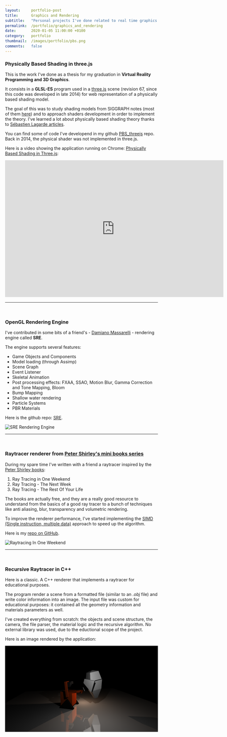 ```yaml
---
layout:     portfolio-post
title:      Graphics and Rendering
subtitle:   "Personal projects I've done related to real time graphics and rendering: from C++ offline raytracers to OpenGL rendering engine."
permalink:  /portfolio/graphics_and_rendering
date:       2020-01-05 11:00:00 +0100
category:   portfolio
thumbnail:  /images/portfolio/pbs.png
comments:   false
---
```


### Physically Based Shading in three.js

This is the work I've done as a thesis for my graduation in **Virtual Reality Programming and 3D Graphics**.

It consists in a **GLSL-ES** program used in a [three.js](https://threejs.org/) scene (revision 67, since this code was developed in late 2014) for web representation of a physically based shading model.

The goal of this was to study shading models from SIGGRAPH notes (most of them [here](https://blog.selfshadow.com/publications/s2013-shading-course/)) and to approach shaders development in order to implement the theory. I've learned a lot about physically based shading theory thanks to [Sébastien Lagarde articles](https://seblagarde.wordpress.com/2011/08/17/hello-world/).

You can find some of code I've developend in my github [PBS_threejs](https://github.com/Ale32/PBS_threejs) repo. Back in 2014, the physical shader was not implemented in three.js.

Here is a video showing the application running on Chrome: [Physically Based Shading in Three.js](https://www.youtube.com/watch?v=eIMQb5TRfQg):

<iframe width="720" height="450" src="https://www.youtube.com/embed/eIMQb5TRfQg" frameborder="0" allow="encrypted-media; picture-in-picture" allowfullscreen></iframe>

<br>
<hr>
<br>

### OpenGL Rendering Engine

I've contributed in some bits of a friend's - [Damiano Massarelli](https://damiano-massarelli.github.io/) - rendering engine called **SRE**.

The engine supports several features:

- Game Objects and Components
- Model loading (through Assimp)
- Scene Graph
- Event Listener
- Skeletal Animation
- Post processing effects: FXAA, SSAO, Motion Blur, Gamma Correction and Tone Mapping, Bloom
- Bump Mapping
- Shallow water rendering
- Particle Systems
- PBR Materials

Here is the github repo: [SRE](https://github.com/damiano-massarelli/sre).

<img src="https://raw.githubusercontent.com/damiano-massarelli/sre/master/readme/sponza_water.png" alt="SRE Rendering Engine">

<br>
<hr>
<br>

### Raytracer renderer from [Peter Shirley's mini books series](https://www.amazon.com/gp/product/B078MM5PZF?ref_=dbs_r_series&storeType=ebooks)

During my spare time I've written with a friend a raytracer inspired by the [Peter Shirley books](https://www.amazon.com/gp/product/B078MM5PZF?ref_=dbs_r_series&storeType=ebooks):

1. Ray Tracing in One Weekend
2. Ray Tracing - The Next Week
3. Ray Tracing - The Rest Of Your Life

The books are actually free, and they are a really good resource to understand from the basics of a good ray tracer to a bunch of techniques like anti aliasing, blur, transparency and volumetric rendering.

To improve the renderer performance, I've started implementing the [SIMD (Single instruction, multiple data)](https://en.wikipedia.org/wiki/SIMD) approach to speed up the algorithm.

Here is my [repo on GitHub](https://github.com/raytracingDevTeam/raytracing).

<img src="https://camo.githubusercontent.com/8856ff1dac19b09bfb7e3a2b10c395078865f369/68747470733a2f2f692e696d6775722e636f6d2f4b4c58314b76362e706e67" alt="Raytracing In One Weekend">

<br>
<hr>
<br>

### Recursive Raytracer in C++

Here is a classic. A C++ renderer that implements a raytracer for educational purposes.

The program render a scene from a formatted file (similar to an *.obj* file) and write color information into an image.
The input file was custom for educational purposes: it contained all the geometry information and materials parameters as well.

I've created everything from scratch: the objects and scene structure, the camera, the file parser, the material logic and the recursive algorithm.
No external library was used, due to the eductional scope of the project.

Here is an image rendered by the application:

<img src="/images/portfolio/raytracer_render.png" alt="Recursive Raytracer">